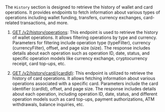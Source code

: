 The `History` section is designed to retrieve the history of wallet and card operations. It provides endpoints to fetch information about various types of operations including wallet funding, transfers, currency exchanges, card-related transactions, and more.

1. [GET /v2/history/operations](Api/History.yaml/paths/~1v2~1history~1operations/get): This endpoint is used to retrieve the history of wallet operations. It allows filtering operations by type and currency. Parameters for filtering include operation type (typeFilter), currency (currencyFilter), offset, and page size (size). The response includes details about each operation such as operation ID, date, status, and specific operation models like currency exchange, cryptocurrency receipt, card top-ups, etc.

2. [GET /v2/history/card/{cardId}](Api/History.yaml/paths/~1v2~1history~1card~1{cardId}/get): This endpoint is utilized to retrieve the history of card operations. It allows fetching information about various operations associated with a specific card. Parameters include the card identifier (cardId), offset, and page size. The response includes details about each operation, including operation ID, date, status, and different operation models such as card top-ups, payment authorizations, ATM withdrawals, balance inquiries, etc.
